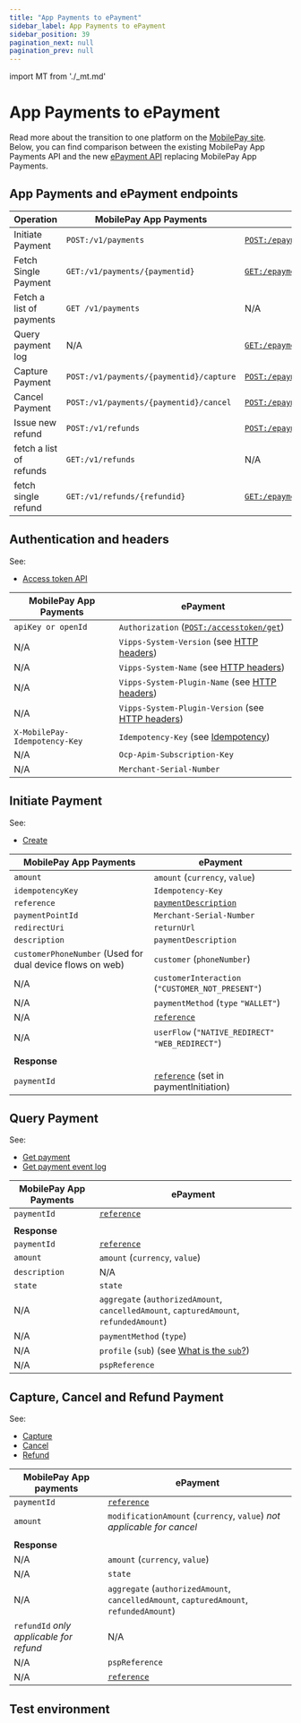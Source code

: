 ```yaml
---
title: "App Payments to ePayment"
sidebar_label: App Payments to ePayment
sidebar_position: 39
pagination_next: null
pagination_prev: null
---
```


import MT from './\_mt.md'

# App Payments to ePayment

Read more about the transition to one platform on the [MobilePay site](https://developer.mobilepay.dk/docs/invoice/transition-to-one-platform).
Below, you can find comparison between the existing MobilePay App Payments API and the new [ePayment API](/docs/APIs/epayment-api) replacing MobilePay App Payments.

## App Payments and ePayment endpoints

| Operation                | MobilePay App Payments                   | ePayment                                                                                                        |
| ------------------------ | ---------------------------------------- | --------------------------------------------------------------------------------------------------------------- |
| Initiate Payment         | `POST:/v1/payments`                      | [`POST:/epayments/v1/payments`](/api/epayment#tag/CreatePayment/operation/createPayment)                        |
| Fetch Single Payment     | `GET:/v1/payments/{paymentid}`           | [`GET:/epayments/v1/payments/{reference}`](/api/epayment#tag/QueryPayments/operation/getPayment)                |
| Fetch a list of payments | `GET /v1/payments`                       | N/A                                                                                                             |
| Query payment log        | N/A                                      | [`GET:/epayments/v1/payments/{reference}/events`](/api/epayment#tag/QueryPayments/operation/getPaymentEventLog) |
| Capture Payment          | `POST:/v1/payments/{paymentid}/capture`  | [`POST:/epayments/v1/payments/{reference}/capture`](/api/epayment#tag/AdjustPayments/operation/capturePayment)  |
| Cancel Payment           | `POST:/v1/payments/{paymentid}/cancel`   | [`POST:/epayments/v1/payments/{reference}/cancel`](/api/epayment#tag/AdjustPayments/operation/cancelPayment)    |
| Issue new refund         | `POST:/v1/refunds`                       | [`POST:/epayments/v1/payments/{reference}/refund`](/api/epayment#tag/AdjustPayments/operation/refundPayment)    |
| fetch a list of refunds  | `GET:/v1/refunds`                        | N/A                                                                                                             |
| fetch single refund      | `GET:/v1/refunds/{refundid}`             | [`GET:/epayments/v1/payments/{reference}`](/api/epayment#tag/QueryPayments/operation/getPayment)                |

## Authentication and headers

See:

- [Access token API](/docs/APIs/access-token-api/)

| MobilePay App Payments        | ePayment                                                                                                                            |
| ----------------------------- | ----------------------------------------------------------------------------------------------------------------------------------- |
| `apiKey or openId`            | `Authorization` ([`POST:/accesstoken/get`](/api/access-token#tag/Authorization-Service/operation/fetchAuthorizationTokenUsingPost)) |
| N/A                           | `Vipps-System-Version` (see [HTTP headers](/docs/common-topics/http-headers/))                                                      |
| N/A                           | `Vipps-System-Name` (see [HTTP headers](/docs/common-topics/http-headers/))                                                         |
| N/A                           | `Vipps-System-Plugin-Name` (see [HTTP headers](/docs/common-topics/http-headers/))                                                  |
| N/A                           | `Vipps-System-Plugin-Version` (see [HTTP headers](/docs/common-topics/http-headers/))                                               |
| `X-MobilePay-Idempotency-Key` | `Idempotency-Key` (see [Idempotency](/docs/common-topics/http-headers/#idempotency))                                                |
| N/A                           | `Ocp-Apim-Subscription-Key`                                                                                                         |
| N/A                           | `Merchant-Serial-Number`                                                                                                            |

## Initiate Payment

See:

- [Create](/docs/APIs/epayment-api/operations/create/)

| MobilePay App Payments                                    | ePayment                                                              |
| --------------------------------------------------------- | --------------------------------------------------------------------- |
| `amount`                                                  | `amount` (`currency`, `value`)                                        |
| `idempotencyKey`                                          | `Idempotency-Key`                                                     |
| `reference`                                               | [`paymentDescription`](/docs/common-topics/transactiontext/)          |
| `paymentPointId`                                          | `Merchant-Serial-Number`                                              |
| `redirectUri`                                             | `returnUrl`                                                           |
| `description`                                             | `paymentDescription`                                                  |
| `customerPhoneNumber` (Used for dual device flows on web) | `customer`  (`phoneNumber`)                                           |
| N/A                                                       | `customerInteraction` (`"CUSTOMER_NOT_PRESENT"`)                      |
| N/A                                                       | `paymentMethod` (`type` `"WALLET"`)                                   |
| N/A                                                       | [`reference`](/docs/common-topics/orderid)                            |
| N/A                                                       | `userFlow` (`"NATIVE_REDIRECT"` `"WEB_REDIRECT"`)                     |
|                                                           |                                                                       |
| **Response**                                              |                                                                       |
| `paymentId`                                               | [`reference`](/docs/common-topics/orderid) (set in paymentInitiation) |

## Query Payment

See:

- [Get payment](/docs/APIs/epayment-api/operations/get_info/)
- [Get payment event log](/docs/APIs/epayment-api/operations/get_event_log/)

| MobilePay App Payments | ePayment                                                                                                |
| ---------------------- | ------------------------------------------------------------------------------------------------------- |
| `paymentId`            | [`reference`](/docs/common-topics/orderid)                                                              |
|                        |                                                                                                         |
| **Response**           |                                                                                                         |
| `paymentId`            | [`reference`](/docs/common-topics/orderid)                                                              |
| `amount`               | `amount` (`currency`, `value`)                                                                          |
| `description`          | N/A                                                                                                     |
| `state`                | `state`                                                                                                 |
| N/A                    | `aggregate` (`authorizedAmount`, `cancelledAmount`, `capturedAmount`, `refundedAmount`)                 |
| N/A                    | `paymentMethod` (`type`)                                                                                |
| N/A                    | `profile` (`sub`) (see [What is the `sub`?](/docs/APIs/userinfo-api/userinfo-api-faq/#what-is-the-sub)) |
| N/A                    | `pspReference`                                                                                          |

## Capture, Cancel and Refund Payment

See:

- [Capture](/docs/APIs/epayment-api/operations/capture/)
- [Cancel](/docs/APIs/epayment-api/operations/cancel/)
- [Refund](/docs/APIs/epayment-api/operations/refund/)

| MobilePay App payments                  | ePayment                                                                                |
| --------------------------------------- | --------------------------------------------------------------------------------------- |
| `paymentId`                             | [`reference`](/docs/common-topics/orderid)                                              |
| `amount`                                | `modificationAmount` (`currency`, `value`) _not applicable for cancel_                  |
|                                         |                                                                                         |
| **Response**                            |                                                                                         |
| N/A                                     | `amount` (`currency`, `value`)                                                          |
| N/A                                     | `state`                                                                                 |
| N/A                                     | `aggregate` (`authorizedAmount`, `cancelledAmount`, `capturedAmount`, `refundedAmount`) |
| `refundId` _only applicable for refund_ | N/A                                                                                     |
| N/A                                     | `pspReference`                                                                          |
| N/A                                     | [`reference`](/docs/common-topics/orderid)                                              |

## Test environment

<MT />
